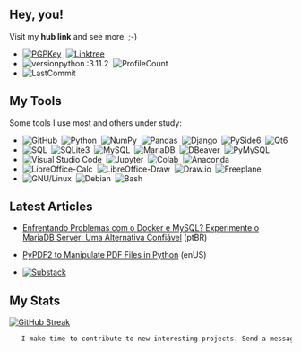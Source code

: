 ## Hey, you!
Visit my <strong>hub link</strong> and see more. ;-)

- [![PGPKey](https://img.shields.io/badge/PGP%20Key-0A0A0A?style=flat&logo=mail.ru&logoColor=FF0000)](https://keys.openpgp.org/search?q=ecop%40disroot.org)&nbsp;
[![Linktree](https://img.shields.io/badge/Links-edsoncopque-canegreen?style=flat&logo=linktree&logoColor=FF0000)](https://linktr.ee/edsoncopque)&nbsp;
- ![versionpython :3.11.2](https://img.shields.io/badge/Python%20version-3.11.2-blue)&nbsp;
![ProfileCount](https://komarev.com/ghpvc/?username=ecopque&color=yellow)&nbsp;
- ![LastCommit](https://img.shields.io/github/last-commit/ecopque/sql?logo=&logoColor=white&label=Last+update&color=9bf12&&style=flat)&nbsp;

## My Tools
Some tools I use most and others under study:

- ![GitHub](https://img.shields.io/badge/-GitHub-05122A?style=flat&logo=github)&nbsp;
![Python](https://img.shields.io/badge/-Python-05122A?style=flat&logo=python)&nbsp;
![NumPy](https://img.shields.io/badge/Numpy%20-%23013243.svg?&style=flat&logo=numpy&logoColor=white)&nbsp;
![Pandas](https://img.shields.io/badge/Pandas%20-%23150458.svg?&style=flat&logo=pandas&logoColor=white)&nbsp;
![Django](https://img.shields.io/badge/-Django-05122A?style=flat&logo=django&logoColor=092E20)&nbsp;
![PySide6](https://img.shields.io/badge/-PySide6-05122A?style=flat&logo=python&logoColor=white)&nbsp;
![Qt6](https://img.shields.io/badge/-Qt6--Designer-05122A?style=flat&logo=qt)&nbsp;
- ![SQL](https://img.shields.io/badge/-SQL-000000?style=flat&logo=serverfault&logoColor=FF0000)&nbsp;
![SQLite3](https://img.shields.io/badge/-SQLite3-05122A?style=flat&logo=sqlite)&nbsp;
![MySQL](https://img.shields.io/badge/-MySQL-05122A?style=flat&logo=mysql)&nbsp;
![MariaDB](https://img.shields.io/badge/-MariaDB-05122A?style=flat&logo=mariadb)&nbsp;
![DBeaver](https://img.shields.io/badge/-DBeaver-05122A?style=flat&logo=dbeaver&logoColor=999900)&nbsp;
![PyMySQL](https://img.shields.io/badge/-PyMySQL-05122A?style=flat&logo=python&logoColor=999900)&nbsp;
- ![Visual Studio Code](https://img.shields.io/badge/-Visual%20Studio%20Code-05122A?style=flat&logo=visual-studio-code&logoColor=007ACC)&nbsp;
![Jupyter](https://img.shields.io/badge/-Jupyter-05122A?style=flat&logo=jupyter)&nbsp;
![Colab](https://img.shields.io/badge/-Colab-05122A?style=flat&logo=googlecolab)&nbsp;
![Anaconda](https://img.shields.io/badge/-Anaconda-05122A?style=flat&logo=anaconda)&nbsp;
- ![LibreOffice-Calc](https://img.shields.io/badge/Calc%20-%23013243.svg?&style=flat&logo=libreoffice&logoColor=white)&nbsp;
![LibreOffice-Draw](https://img.shields.io/badge/Draw%20-%23013243.svg?&style=flat&logo=libreoffice&logoColor=white)&nbsp;
![Draw.io](https://img.shields.io/badge/-Draw.io-05122A?style=flat&logo=appveyor&logoColor=white)&nbsp;
![Freeplane](https://img.shields.io/badge/-Freeplane-05122A?style=flat&logo=gnu&logoColor=white)&nbsp;
- ![GNU/Linux](https://img.shields.io/badge/-GNU/Linux-05122A?style=flat&logo=linux)&nbsp;
![Debian](https://img.shields.io/badge/-Debian-000000?style=flat&logo=debian&logoColor=FF0000)&nbsp;
![Bash](https://img.shields.io/badge/-Bash-05122A?style=flat&logo=gnubash)&nbsp;


## Latest Articles
- [Enfrentando Problemas com o Docker e MySQL? Experimente o MariaDB Server: Uma Alternativa Confiável](https://ecop.substack.com/p/enfrentando-problemas-com-o-docker) (ptBR)
- [PyPDF2 to Manipulate PDF Files in Python](https://ecop.substack.com/p/pypdf2-to-manipulate-pdf-files) (enUS)

- [![Substack](https://img.shields.io/badge/-Substack-05122A?style=flat&logo=Substack)](https://ecop.substack.com/)

## My Stats
[![GitHub Streak](https://streak-stats.demolab.com/?user=ecopque&theme=prussian)](https://git.io/streak-stats)

```diff
   I make time to contribute to new interesting projects. Send a message via Signal.
```
<!--
**ecopque/ecopque** is a ✨ _special_ ✨ repository because its `README.md` (this file) appears on your GitHub profile.

Here are some ideas to get you started:

- 🔭 I’m currently working on ...
- 🌱 I’m currently learning ...
- 👯 I’m looking to collaborate on ...
- 🤔 I’m looking for help with ...
- 💬 Ask me about ...
- 📫 How to reach me: ...
- 😄 Pronouns: ...
- ⚡ Fun fact: ...
-->
